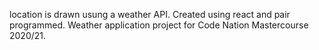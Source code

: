 location is drawn usung a weather API.
Created using react and pair programmed.
Weather application project for Code Nation Mastercourse 2020/21.
